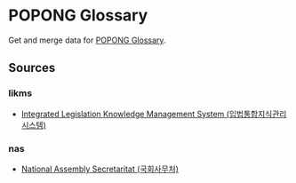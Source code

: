 # POPONG Glossary

Get and merge data for [POPONG Glossary](http://popong.com/glossary).

## Sources

### likms
- [Integrated Legislation Knowledge Management System (입법통합지식관리시스템)](http://likms.assembly.go.kr/)

### nas
- [National Assembly Secretaritat (국회사무처)](http://http://nas.na.go.kr/)
